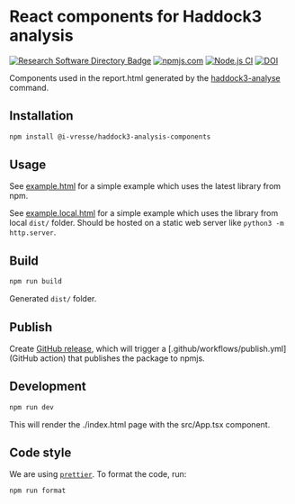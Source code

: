 # React components for Haddock3 analysis

[![Research Software Directory Badge](https://img.shields.io/badge/rsd-00a3e3.svg)](https://research-software-directory.org/software/haddock3-analysis-components)
[![npmjs.com](https://img.shields.io/npm/v/@i-vresse/haddock3-analysis-components.svg?style=flat)](https://www.npmjs.com/package/@i-vresse/haddock3-analysis-components)
[![Node.js CI](https://github.com/i-VRESSE/haddock3-analysis-components/actions/workflows/ci.yml/badge.svg)](https://github.com/i-VRESSE/haddock3-analysis-components/actions/workflows/ci.yml)
[![DOI](https://zenodo.org/badge/DOI/10.5281/zenodo.10522421.svg)](https://doi.org/10.5281/zenodo.10522421)

Components used in the report.html generated by the [haddock3-analyse](https://github.com/haddocking/haddock3/blob/main/src/haddock/clis/cli_analyse.py) command.

## Installation

```bash
npm install @i-vresse/haddock3-analysis-components
```

## Usage

See [example.html](example.html) for a simple example which uses the latest library from npm.

See [example.local.html](example.local.html) for a simple example which uses the library from local `dist/` folder.
Should be hosted on a static web server like `python3 -m http.server`.

## Build

```bash
npm run build
```

Generated `dist/` folder.

## Publish

Create [GitHub release](https://github.com/i-VRESSE/haddock3-analysis-components/releases/new),
which will trigger a [.github/workflows/publish.yml](GitHub action) that publishes the package to npmjs.

## Development

```bash
npm run dev
```

This will render the ./index.html page with the src/App.tsx component.

## Code style

We are using [`prettier`](https://prettier.io). To format the code, run:

```bash
npm run format
```
